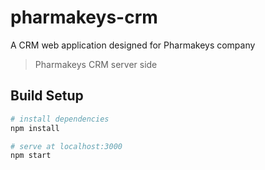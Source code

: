 # pharmakeys-crm
A CRM web application designed for Pharmakeys company
> Pharmakeys CRM server side

## Build Setup

``` bash
# install dependencies
npm install

# serve at localhost:3000
npm start




